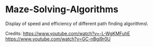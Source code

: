 # Maze-Solving-Algorithms
Display of speed and efficiency of different path finding algorithms\

Credits: 
https://www.youtube.com/watch?v=-L-WgKMFuhE
https://www.youtube.com/watch?v=GC-nBgi9r0U
